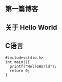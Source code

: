 ## 第一篇博客

## 关于 Hello World
## C语言

```{c}
#include<stdio.h>
int main(){
  printf("HelloWorld");
  return 0;
}
```